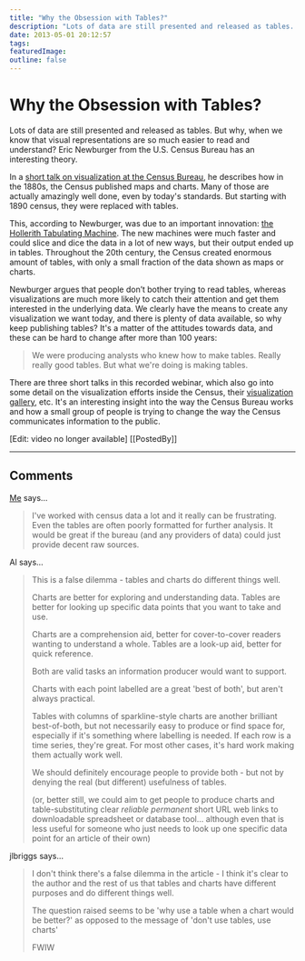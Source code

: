 ```yaml
---
title: "Why the Obsession with Tables?"
description: "Lots of data are still presented and released as tables. But why, when we know that visual representations are so much easier to read and understand? Eric Newburger from the U.S. Census Bureau has an interesting theory."
date: 2013-05-01 20:12:57
tags: 
featuredImage: 
outline: false
---
```


# Why the Obsession with Tables?

Lots of data are still presented and released as tables. But why, when we know that visual representations are so much easier to read and understand? Eric Newburger from the U.S. Census Bureau has an interesting theory.

In a <a href="http://www.howto.gov/training/classes/creating-data-visualizations">short talk on visualization at the Census Bureau</a>, he describes how in the 1880s, the Census published maps and charts. Many of those are actually amazingly well done, even by today's standards. But starting with 1890 census, they were replaced with tables.

This, according to Newburger, was due to an important innovation: <a href="http://www.census.gov/history/www/innovations/technology/the_hollerith_tabulator.html">the Hollerith Tabulating Machine</a>. The new machines were much faster and could slice and dice the data in a lot of new ways, but their output ended up in tables. Throughout the 20th century, the Census created enormous amount of tables, with only a small fraction of the data shown as maps or charts.

Newburger argues that people don’t bother trying to read tables, whereas visualizations are much more likely to catch their attention and get them interested in the underlying data. We clearly have the means to create any visualization we want today, and there is plenty of data available, so why keep publishing tables? It's a matter of the attitudes towards data, and these can be hard to change after more than 100 years:

>	We were producing analysts who knew how to make tables. Really really good tables. But what we're doing is making tables.

There are three short talks in this recorded webinar, which also go into some detail on the visualization efforts inside the Census, their <a href="/criticism/visual-math-wrong">visualization gallery</a>, etc. It's an interesting insight into the way the Census Bureau works and how a small group of people is trying to change the way the Census communicates information to the public.

[Edit: video no longer available]
[[PostedBy]]

<aside class="comments">

---
## Comments

<a href="http://gravatar.com/akerin" rel="nofollow noopener" target="_blank">Me</a> says…
>	I've worked with census data a lot and it really can be frustrating. Even the tables are often poorly formatted for further analysis. It would be great if the bureau (and any providers of data) could just provide decent raw sources.

Al says…
>	This is a false dilemma - tables and charts do different things well. 
>	
>	Charts are better for exploring and understanding data. Tables are better for looking up specific data points that you want to take and use.
>	
>	Charts are a comprehension aid, better for cover-to-cover readers wanting to understand a whole. Tables are a look-up aid, better for quick reference. 
>	
>	Both are valid tasks an information producer would want to support.
>	
>	Charts with each point labelled are a great 'best of both', but aren't always practical. 
>	
>	Tables with columns of sparkline-style charts are another brilliant best-of-both, but not necessarily easy to produce or find space for, especially if it's something where labelling is needed. If each row is a time series, they're great. For most other cases, it's hard work making them actually work well.
>	
>	We should definitely encourage people to provide both - but not by denying the real (but different) usefulness of tables. 
>	
>	(or, better still, we could aim to get people to produce charts and table-substituting clear *reliable* *permanent* short URL web links to downloadable spreadsheet or database tool... although even that is less useful for someone who just needs to look up one specific data point for an article of their own)

jlbriggs says…
>	I don't think there's a false dilemma in the article - I think it's clear to the author and the rest of us that tables and charts have different purposes and do different things well.
>	
>	The question raised seems to be 'why use a table when a chart would be better?' as opposed to the message of 'don't use tables, use charts'
>	
>	FWIW

</aside>


